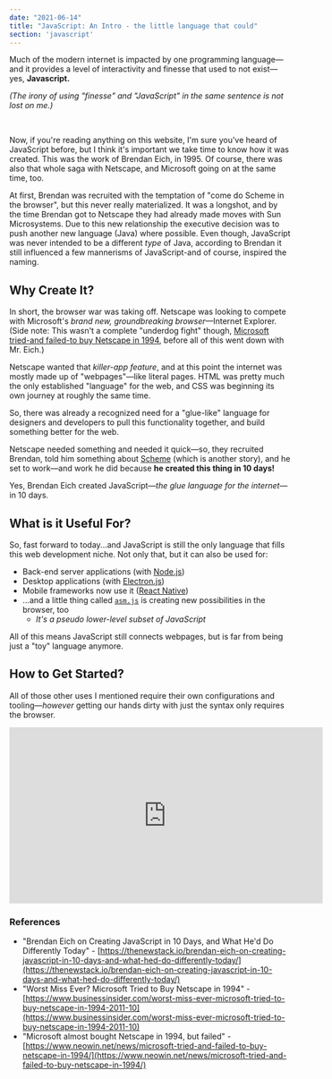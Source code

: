 ```yaml
---
date: "2021-06-14"
title: "JavaScript: An Intro - the little language that could"
section: 'javascript'
---
```


Much of the modern internet is impacted by one programming language—and it provides a level of interactivity and finesse that used to not exist—yes, **Javascript.**

_(The irony of using "finesse" and "JavaScript" in the same sentence is not lost on me.)_

<br />

Now, if you're reading anything on this website, I'm sure you've heard of JavaScript before, but I think it's important we take time to know how it was created. This was the work of Brendan Eich, in 1995. Of course, there was also that whole saga with Netscape, and Microsoft going on at the same time, too.

At first, Brendan was recruited with the temptation of "come do Scheme in the browser", but this never really materialized. It was a longshot, and by the time Brendan got to Netscape they had already made moves with Sun Microsystems. Due to this new relationship the executive decision was to push another new language (Java) where possible. Even though, JavaScript was never intended to be a different _type_ of Java, according to Brendan it still influenced a few mannerisms of JavaScript-and of course, inspired the naming.

## Why Create It?

In short, the browser war was taking off. Netscape was looking to compete with Microsoft's _brand new, groundbreaking browser_—Internet Explorer. (Side note: This wasn't a complete "underdog fight" though, [Microsoft tried-and failed-to buy Netscape in 1994](https://www.neowin.net/news/microsoft-tried-and-failed-to-buy-netscape-in-1994/), before all of this went down with Mr. Eich.)

Netscape wanted that *killer-app feature*, and at this point the internet was mostly made up of "webpages"—like literal pages. HTML was pretty much the only established "language" for the web, and CSS was beginning its own journey at roughly the same time.

So, there was already a recognized need for a "glue-like" language for designers and developers to pull this functionality together, and build something better for the web.

Netscape needed something and needed it quick—so, they recruited Brendan, told him something about  [Scheme](https://en.wikipedia.org/wiki/Scheme_(programming_language)) (which is another story), and he set to work—and work he did because **he created this thing in 10 days!**

Yes, Brendan Eich created JavaScript—_the glue language for the internet_—in 10 days.

## What is it Useful For?

So, fast forward to today...and JavaScript is still the only language that fills this web development niche. Not only that, but it can also be used for:

- Back-end server applications (with [Node.js](https://nodejs.org/en/))
- Desktop applications (with [Electron.js](https://www.electronjs.org/))
- Mobile frameworks now use it ([React Native](https://reactnative.dev/))
- ...and a little thing called [`asm.js`](http://asmjs.org/) is creating new possibilities in the browser, too
    - _It's a pseudo lower-level subset of JavaScript_

All of this means JavaScript still connects webpages, but is far from being just a "toy" language anymore.

## How to Get Started?

All of those other uses I mentioned require their own configurations and tooling—_however_ getting our hands dirty with just the syntax only requires the browser.


<iframe width="560" height="315" src="https://www.youtube.com/embed/7U-Ijusoyvw" title="YouTube video player" frameborder="0" allow="accelerometer; autoplay; clipboard-write; encrypted-media; gyroscope; picture-in-picture" allowfullscreen></iframe>

### References

- "Brendan Eich on Creating JavaScript in 10 Days, and What He'd Do Differently Today" - [https://thenewstack.io/brendan-eich-on-creating-javascript-in-10-days-and-what-hed-do-differently-today/](https://thenewstack.io/brendan-eich-on-creating-javascript-in-10-days-and-what-hed-do-differently-today/)
- "Worst Miss Ever? Microsoft Tried to Buy Netscape in 1994" - [https://www.businessinsider.com/worst-miss-ever-microsoft-tried-to-buy-netscape-in-1994-2011-10](https://www.businessinsider.com/worst-miss-ever-microsoft-tried-to-buy-netscape-in-1994-2011-10)
- "Microsoft almost bought Netscape in 1994, but failed" - [https://www.neowin.net/news/microsoft-tried-and-failed-to-buy-netscape-in-1994/](https://www.neowin.net/news/microsoft-tried-and-failed-to-buy-netscape-in-1994/)